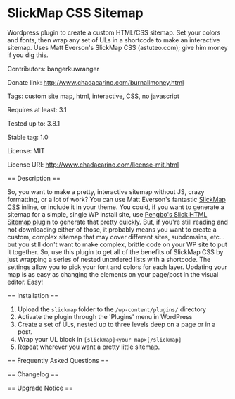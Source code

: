 SlickMap CSS Sitemap
====================

Wordpress plugin to create a custom HTML/CSS sitemap. Set your colors and fonts, then wrap any set of ULs in a shortcode to make an interactive sitemap. Uses Matt Everson's SlickMap CSS (astuteo.com); give him money if you dig this. 


Contributors: bangerkuwranger

Donate link: http://www.chadacarino.com/burnallmoney.html

Tags: custom site map, html, interactive, CSS, no javascript

Requires at least: 3.1

Tested up to: 3.8.1

Stable tag: 1.0

License: MIT

License URI: http://www.chadacarino.com/license-mit.html

== Description ==

So, you want to make a pretty, interactive sitemap without JS, crazy formatting, or a lot of work? You can use Matt Everson's fantastic [SlickMap CSS](http://astuteo.com/slickmap/) inline, or include it in your theme. You could, if you want to generate a sitemap for a simple, single WP install site, use [Pengbo's Slick HTML Sitemap plugin](http://pengbos.com/blog/slick-html-sitemap) to generate that pretty quickly. But, if you're still reading and not downloading either of those, it probably means you want to create a custom, complex sitemap that may cover different sites, subdomains, etc... but you still don't want to make complex, brittle code on your WP site to put it together. So, use this plugin to get all of the benefits of SlickMap CSS by just wrapping a series of nested unordered lists with a shortcode. The settings allow you to pick your font and colors for each layer. Updating your map is as easy as changing the elements on your page/post in the visual editor. Easy!

== Installation ==

1. Upload the `slickmap` folder to the `/wp-content/plugins/` directory
2. Activate the plugin through the 'Plugins' menu in WordPress
3. Create a set of ULs, nested up to three levels deep on a page or in a post.
4. Wrap your UL block in `[slickmap]<your map>[/slickmap]`
5. Repeat wherever you want a pretty little sitemap.

== Frequently Asked Questions ==



== Changelog ==


== Upgrade Notice ==
